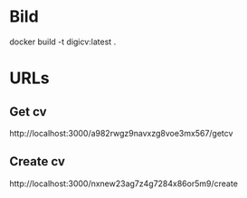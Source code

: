 # Bild

docker build -t digicv:latest .

# URLs

## Get cv

http://localhost:3000/a982rwgz9navxzg8voe3mx567/getcv

## Create cv

http://localhost:3000/nxnew23ag7z4g7284x86or5m9/create
